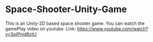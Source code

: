 # Space-Shooter-Unity-Game
This is an Unity-2D based space shooter game.
You can watch the gamePlay video on youtube.
Link: https://www.youtube.com/watch?v=SpIPnjd8ztU
